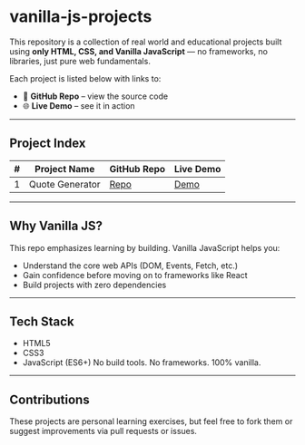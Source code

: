 # vanilla-js-projects

This repository is a collection of real world and educational projects built using **only HTML, CSS, and Vanilla JavaScript** — no frameworks, no libraries, just pure web fundamentals.

Each project is listed below with links to:
- 🔗 **GitHub Repo** – view the source code
- 🌐 **Live Demo** – see it in action
---
## Project Index

| #   | Project Name    | GitHub Repo                                           | Live Demo                                             |
| --- | --------------- | ----------------------------------------------------- | ----------------------------------------------------- |
| 1   | Quote Generator | [Repo](https://github.com/Abdo-Rabea/quote-generator) | [Demo](https://abdo-rabea.github.io/quote-generator/) |

---

## Why Vanilla JS?

This repo emphasizes learning by building. Vanilla JavaScript helps you:
- Understand the core web APIs (DOM, Events, Fetch, etc.)
- Gain confidence before moving on to frameworks like React
- Build projects with zero dependencies

---
## Tech Stack

- HTML5
- CSS3
- JavaScript (ES6+)
No build tools. No frameworks. 100% vanilla.

---
## Contributions

These projects are personal learning exercises, but feel free to fork them or suggest improvements via pull requests or issues.